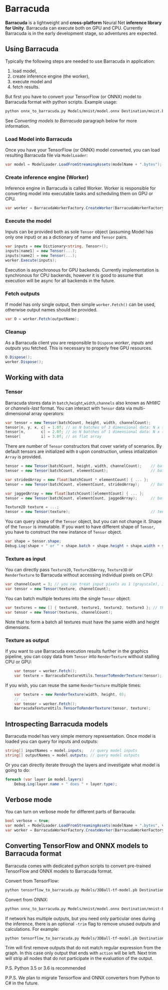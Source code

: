 <!---TODO:
	Advanced topics
	* worker.AddInput(): to prewarm data
	* how to trim networks at runtime (multi brain models)
	* loading model from url: var modelFromDiskOrInternet = ModelLoader.Load(url, verbose); // will download and cache model from url
	* recurrent state
--->

# Barracuda

**Barracuda** is a lightweight and **cross-platform** Neural Net **inference library for Unity**. Barracuda can execute both on GPU and CPU. Currently Barracuda is in the early development stage, so adventures are expected.

## Using Barracuda
Typically the following steps are needed to use Barracuda in application:
1. load model,
2. create inference engine (the worker),
3. execute model and
4. fetch results.

But first you have to convert your TensorFlow (or ONNX) model to Barracuda format with python scripts. Example usage:
```bash
python onnx_to_barracuda.py Models/mnist/model.onnx Destination/mnist.bytes
```
See _Converting models to Barracuda_ paragraph below for more information.

### Load Model into Barracuda
Once you have your TensorFlow (or ONNX) model converted, you can load resulting Barracuda file via `ModelLoader`:
```C#
var model = ModelLoader.LoadFromStreamingAssets(modelName + ".bytes");
```

### Create inference engine (Worker)
Inference engine in Barracuda is called Worker. Worker is responsible for converting model into executable tasks and scheduling them on GPU or CPU.
```C#
var worker = BarracudaWorkerFactory.CreateWorker(BarracudaWorkerFactory.Type.ComputeFast, model)
```

### Execute the model
Inputs can be provided both as sole `Tensor` object (assuming Model has only one input) or as a dictionary of name and `Tensor` pairs.

```C#
var inputs = new Dictionary<string, Tensor>();
inputs[name1] = new Tensor(...);
inputs[name2] = new Tensor(...);
worker.Execute(inputs);
```
Execution is asynchronous for GPU backends. Currently implementation is synchronous for CPU backends, however it is good to assume that execution will be async for all backends in the future.

### Fetch outputs
If model has only single output, then simple `worker.Fetch()` can be used, otherwise output names should be provided.
```C#
var O = worker.Fetch(outputName);
```

### Cleanup
As a Barracuda client you are responsible to `Dispose` _worker_, _inputs_ and _outputs_ you fetched. This is necessary to properly free GPU resources.
```C#
O.Dispose();
worker.Dispose();
```

## Working with data

### Tensor
Barracuda stores data in `batch`,`height`,`width`,`channels` also known as _NHWC_ or _channels-last_ format. You can interact with `Tensor` data via multi-dimensional array operators:
```C#
var tensor = new Tensor(batchCount, height, width, channelCount);
tensor[n, y, x, c] = 1.0f; // as N batches of 3 dimensional data: N x {X, Y, C}
tensor[n,       c] = 2.0f; // as N batches of 1 dimensional data: N x {C}
tensor[         i] = 3.0f; // as flat array
```

There are number of `Tensor` constructors that cover variety of scenarios. By default tensors are initialized with `0` upon construction, unless intialization `Array` is provided.
```C#
tensor = new Tensor(batchCount, height, width, channelCount);    // batch of 3 dimensional data, 0 initialized: batchCount x {height, width, channelCount}
tensor = new Tensor(batchCount, elementCount);                   // batch of 1 dimensional data, 0 initialized: batchCount x {elementCount}

var stridedArray = new float[batchCount * elementCount] { ... };
tensor = new Tensor(batchCount, elementCount, stridedArray);     // batch of 1 dimensional data, initialized from strided array

var jaggedArray = new float[batchCount][elementCount] { ... };
tensor = new Tensor(batchCount, elementCount, jaggedArray);      // batch of 1 dimensional data, initialized from jagged array

Texture2D texture = ...;
tensor = new Tensor(texture);                                    // tensor initialized with texture data: 1 x { texture.width, texture.height, 3}
```

You can query shape of the `Tensor` object, but you can not change it. Shape of the `Tensor` is immutable. If you want to have different shape of `Tensor`, you have to construct the new instance of `Tensor` object.
```C#
var shape = tensor.shape;
Debug.Log(shape + " or " + shape.batch + shape.height + shape.width + shape.channels);
```

### Texture as input
You can directly pass `Texture2D`, `Texture2DArray`, `Texture3D` or `RenderTexture` to Barracuda without accessing individual pixels on CPU:
```C#
var channelCount = 3; // you can treat input pixels as 1 (grayscale), 3 (color) or 4 (color with alpha) channels
var tensor = new Tensor(texture, channelCount);
```
You can batch multiple textures into the single `Tensor` object:
```C#
var textures = new [] { texture0, texture1, texture2, texture3 }; // these textures will form a batch
var tensor = new Tensor(textures, channelCount);
```
Note that to form a batch all textures must have the same width and height dimensions.

### Texture as output
If you want to use Barracuda execution results further in the graphics pipeline, you can copy data from `Tensor` into `RenderTexture` without stalling CPU or GPU:
```C#
	var tensor = worker.Fetch();
	var texture = BarracudaTextureUtils.TensorToRenderTexture(tensor);
```
If you wish, you can reuse the same `RenderTexture` multiple times:
```C#
	var texture = new RenderTexture(width, height, 0);
	// ...
	var tensor = worker.Fetch();
	BarracudaTextureUtils.TensorToRenderTexture(tensor, texture);
```

## Introspecting Barracuda models
Barracuda model has very simple memory representation. Once model is loaded you can query for inputs and outputs:
```C#
string[] inputNames = model.inputs;   // query model inputs
string[] outputNames = model.outputs; // query model outputs
```
Or you can directly iterate through the layers and investigate what model is going to do:
```C#
foreach (var layer in model.layers)
	Debug.Log(layer.name + " does " + layer.type);
```

## Verbose mode
You can turn on verbose mode for different parts of Barracuda:
```C#
bool verbose = true;
var model = ModelLoader.LoadFromStreamingAssets(modelName + ".bytes", verbose); // verbose loader
var worker = BarracudaWorkerFactory.CreateWorker(BarracudaWorkerFactory.Type.ComputeFast, model, verbose); // verbose execution
```

## Converting TensorFlow and ONNX models to Barracuda format
Barracuda comes with dedicated python scripts to convert pre-trained TensorFlow and ONNX models to Barracuda format.

Convert from TensorFlow:
```bash
python tensorflow_to_barracuda.py Models/3DBall-tf-model.pb Destination/3DBall-bc.bytes
```

Convert from ONNX:
```bash
python onnx_to_barracuda.py Models/mnist/model.onnx Destination/mnist-bc.bytes
```

If network has multiple outputs, but you need only particular ones during the inference, there is an optional `-trim` flag to remove unused outputs and calculations.
For example:
```bash
python tensorflow_to_barracuda.py Models/3DBall-tf-model.pb Destination/3DBall-bc.bytes -trim action$
```
Trim will first remove outputs that do not match regular expression from the graph. In this case only output that ends with `action` will be left.
Next trim will strip all nodes that do not participate in the evaluation of the output.


P.S. Python 3.5 or 3.6 is recommended

P.P.S. We plan to migrate Tensorflow and ONNX converters from Python to C# in the future.

